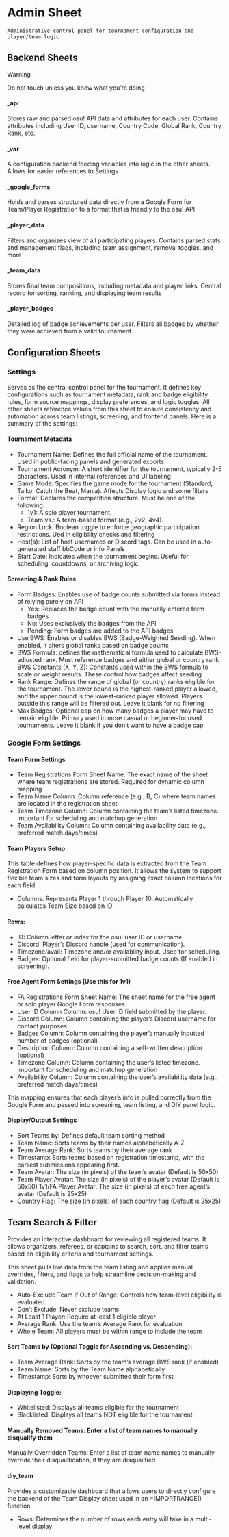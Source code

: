 # Admin Sheet
    Administrative control panel for tournament configuration and player/team logic
## Backend Sheets 
> [!WARNING]
Do not touch unless you know what you’re doing
#### _api
Stores raw and parsed osu! API data and attributes for each user. Contains attributes including User ID, username, Country Code, Global Rank, Country Rank, etc.
#### _var
A configuration backend feeding variables into logic in the other sheets. Allows for easier references to Settings
#### _google_forms
Holds and parses structured data directly from a Google Form for Team/Player Registration to a format that is friendly to the osu! API
#### _player_data
Filters and organizes view of all participating players. Contains parsed stats and management flags, including team assignment, removal toggles, and more
#### _team_data
Stores final team compositions, including metadata and player links. Central record for sorting, ranking, and displaying team results
#### _player_badges 
Detailed log of badge achievements per user. Filters all badges by whether they were achieved from a valid tournament. 

## Configuration Sheets
### Settings
Serves as the central control panel for the tournament. It defines key configurations such as tournament metadata, rank and badge eligibility rules, form source mappings, display preferences, and logic toggles. All other sheets reference values from this sheet to ensure consistency and automation across team listings, screening, and frontend panels. Here is a summary of the settings:
#### Tournament Metadata
- Tournament Name: Defines the full official name of the tournament. Used in public-facing panels and generated exports
- Tournament Acronym: A short identifier for the tournament, typically 2-5 characters. Used in internal references and UI labeling
- Game Mode: Specifies the game mode for the tournament (Standard, Taiko, Catch the Beat, Mania). Affects Display logic and some filters
- Format: Declares the competition structure. Must be one of the following:
    - 1v1: A solo player tournament.
    - Team vs.: A team-based format (e.g., 2v2, 4v4).
- Region Lock: Boolean toggle to enforce geographic participation restrictions. Ued in eligibility checks and filtering
- Host(s): List of host usernames or Discord tags. Can be used in auto-generated staff bbCode or info Panels
- Start Date: Indicates when the tournament begins. Useful for scheduling, countdowns, or archiving logic

#### Screening & Rank Rules
- Form Badges: Enables use of badge counts submitted via forms instead of relying purely on API
    - Yes: Replaces the badge count with the manually entered form badges
    - No: Uses exclusively the badges from the API
    - Pending: Form badges are added to the API badges
- Use BWS: Enables or disables BWS (Badge-Weighted Seeding). When enabled, it alters global ranks based on badge counts
- BWS Formula: defines the mathematical formula used to calculate BWS-adjusted rank. Must reference badges and either global or country rank
BWS Constants (X, Y, Z): Constants used within the BWS formula to scale or weight results. These control how badges affect seeding
- Rank Range: Defines the range of global (or country) ranks eligible for the tournament. The lower bound is the highest-ranked player allowed, and the upper bound is the lowest-ranked player allowed. Players outside this range will be filtered out. Leave it blank for no filtering
- Max Badges: Optional cap on how many badges a player may have to remain eligible. Primary used in more casual or beginner-focused tournaments. Leave it blank if you don’t want to have a badge cap

### Google Form Settings
#### Team Form Settings
- Team Registrations Form Sheet Name: The exact name of the sheet where team registrations are stored. Required for dynamic column mapping
- Team Name Column: Column reference (e.g., B, C) where team names are located in the registration sheet
- Team Timezone Column: Column containing the team’s listed timezone. Important for scheduling and matchup generation
- Team Availability Column: Column containing availability data (e.g., preferred match days/times)

#### Team Players Setup
This table defines how player-specific data is extracted from the Team Registration Form based on column position. It allows the system to support flexible team sizes and form layouts by assigning exact column locations for each field.		

- Columns: Represents Player 1 through Player 10. Automatically calculates Team Size based on ID
#### Rows:
- ID: Column letter or index for the osu! user ID or username.
- Discord: Player’s Discord handle (used for communication).
- Timezone/avail: Timezone and/or availability input. Used for scheduling.
- Badges: Optional field for player-submitted badge counts (If enabled in screening).
#### Free Agent Form Settings (Use this for 1v1)
- FA Registrations Form Sheet Name: The sheet name for the free agent or solo player Google Form responses.
- User ID Column Column: osu! User ID field submitted by the player.
- Discord Column: Column containing the player’s Discord username for contact purposes.
- Badges Column: Column containing the player’s manually inputted number of badges (optional)
- Description Column: Column containing a self-written description (optional)
- Timezone Column: Column containing the user’s listed timezone. Important for scheduling and matchup generation
- Availability Column: Column containing the user’s availability data (e.g., preferred match days/times)

This mapping ensures that each player’s info is pulled correctly from the Google Form and passed into screening, team listing, and DIY panel logic.

#### Display/Output Settings
- Sort Teams by: Defines default team sorting method
- Team Name: Sorts teams by their names alphabetically A-Z
- Team Average Rank: Sorts teams by their average rank
- Timestamp: Sorts teams based on registration timestamp, with the earliest submissions appearing first.
- Team Avatar: The size (in pixels) of the team’s avatar (Default is 50x50)
- Team Player Avatar: The size (in pixels) of the player’s avatar (Default is 50x50)
1v1/FA Player Avatar: The size (in pixels) of each free agent’s avatar (Default is 25x25)
- Country Flag: The size (in pixels) of each country flag (Default is 25x25)


## Team Search & Filter
Provides an interactive dashboard for reviewing all registered teams. It allows organizers, referees, or captains to search, sort, and filter teams based on eligibility criteria and tournament settings.

This sheet pulls live data from the team listing and applies manual overrides, filters, and flags to help streamline decision-making and validation.

- Auto-Exclude Team if Out of Range: Controls how team-level eligibility is evaluated
- Don’t Exclude: Never exclude teams
- At Least 1 Player: Require at least 1 eligible player
- Average Rank: Use the team’s Average Rank for evaluation
- Whole Team: All players must be within range to include the team

#### Sort Teams by (Optional Toggle for Ascending vs. Descending):
- Team Average Rank: Sorts by the team’s average BWS rank (if enabled)
- Team Name: Sorts by the Team Name alphabetically 
- Timestamp: Sorts by whoever submitted their form first

#### Displaying Toggle: 
- Whitelisted: Displays all teams eligible for the tournament
- Blacklisted: Displays all teams NOT eligible for the tournament

#### Manually Removed Teams: Enter a list of team names to manually disqualify them
Manually Overridden Teams: Enter a list of team name names to manually override their disqualification, if they are disqualified

#### diy_team

Provides a customizable dashboard that allows users to directly configure the backend of the Team Display sheet used in an =IMPORTRANGE() function.

- Rows: Determines the number of rows each entry will take in a multi-level display	